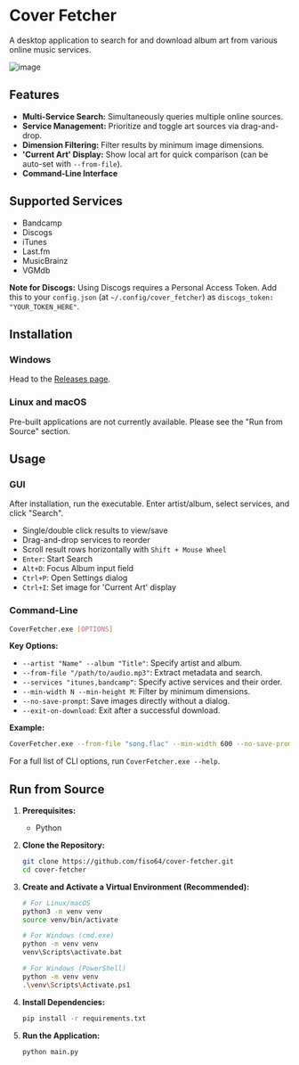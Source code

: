 # Cover Fetcher

A desktop application to search for and download album art from various online music services.

![image](https://github.com/user-attachments/assets/0c8ddf32-52c3-4f02-88b6-bbcd8eb83aec)


## Features

*   **Multi-Service Search:** Simultaneously queries multiple online sources.
*   **Service Management:** Prioritize and toggle art sources via drag-and-drop.
*   **Dimension Filtering:** Filter results by minimum image dimensions.
*   **'Current Art' Display:** Show local art for quick comparison (can be auto-set with `--from-file`).
*   **Command-Line Interface**

## Supported Services

*   Bandcamp
*   Discogs
*   iTunes
*   Last.fm
*   MusicBrainz
*   VGMdb

**Note for Discogs:** Using Discogs requires a Personal Access Token. Add this to your `config.json` (at `~/.config/cover_fetcher`) as `discogs_token: "YOUR_TOKEN_HERE"`.

## Installation

### Windows

Head to the [Releases page](https://github.com/fiso64/cover-fetcher/releases).

### Linux and macOS

Pre-built applications are not currently available. Please see the "Run from Source" section.

## Usage

### GUI

After installation, run the executable.
Enter artist/album, select services, and click "Search".
* Single/double click results to view/save
* Drag-and-drop services to reorder
* Scroll result rows horizontally with `Shift + Mouse Wheel`
*   `Enter`: Start Search
*   `Alt+D`: Focus Album input field
*   `Ctrl+P`: Open Settings dialog
*   `Ctrl+I`: Set image for 'Current Art' display

### Command-Line

```bash
CoverFetcher.exe [OPTIONS]
```
**Key Options:**
*   `--artist "Name" --album "Title"`: Specify artist and album.
*   `--from-file "/path/to/audio.mp3"`: Extract metadata and search.
*   `--services "itunes,bandcamp"`: Specify active services and their order.
*   `--min-width N --min-height M`: Filter by minimum dimensions.
*   `--no-save-prompt`: Save images directly without a dialog.
*   `--exit-on-download`: Exit after a successful download.

**Example:**
```bash
CoverFetcher.exe --from-file "song.flac" --min-width 600 --no-save-prompt
```
For a full list of CLI options, run `CoverFetcher.exe --help`.

## Run from Source

1.  **Prerequisites:**
    *   Python

2.  **Clone the Repository:**
    ```bash
    git clone https://github.com/fiso64/cover-fetcher.git
    cd cover-fetcher
    ```

3.  **Create and Activate a Virtual Environment (Recommended):**
    ```bash
    # For Linux/macOS
    python3 -m venv venv
    source venv/bin/activate

    # For Windows (cmd.exe)
    python -m venv venv
    venv\Scripts\activate.bat

    # For Windows (PowerShell)
    python -m venv venv
    .\venv\Scripts\Activate.ps1
    ```

4.  **Install Dependencies:**
    ```bash
    pip install -r requirements.txt
    ```

5.  **Run the Application:**
    ```bash
    python main.py
    ```
